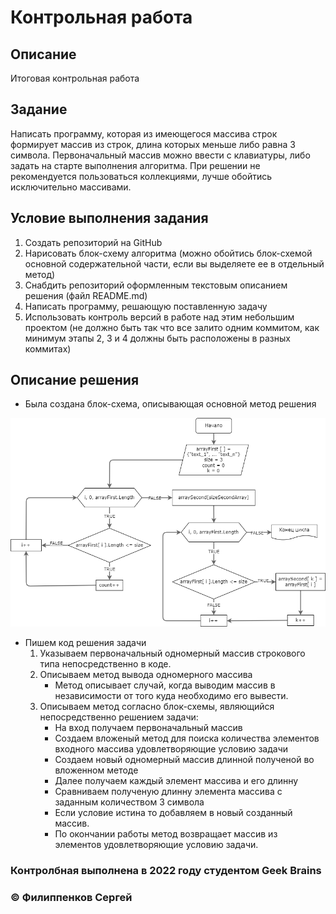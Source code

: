 # Контрольная работа

## Описание
Итоговая контрольная работа

## Задание
Написать программу, которая из имеющегося массива строк формирует массив из строк, длина которых меньше либо равна 3 символа. Первоначальный массив можно ввести с клавиатуры, либо задать на старте выполнения алгоритма. При решении не рекомендуется пользоваться коллекциями, лучше обойтись исключительно массивами.

## Условие выполнения задания
1. Создать репозиторий на GitHub
2. Нарисовать блок-схему алгоритма (можно обойтись блок-схемой основной содержательной части, если вы выделяете ее в отдельный метод)
3. Снабдить репозиторий оформленным текстовым описанием решения (файл README.md)
4. Написать программу, решающую поставленную задачу
5. Использовать контроль версий в работе над этим небольшим проектом (не должно быть так что все залито одним коммитом, как минимум этапы 2, 3 и 4 должны быть расположены в разных коммитах)

## Описание решения
- Была создана блок-схема, описывающая основной метод решения

![блок-схема](blockDiagram.drawio.png)

- Пишем код решения задачи
   1. Указываем первоначальный одномерный массив строкового типа непосредственно в коде.
   2. Описываем метод вывода одномерного массива
      + Метод описывает случай, когда выводим массив в независимости от того куда необходимо его вывести.
   3. Описываем метод согласно блок-схемы, являющийся непосредственно решением задачи:
      + На вход получаем первоначальный массив
      + Создаем вложеный метод для поиска количества элементов входного массива удовлетворяющие условию задачи
      + Создаем новый одномерный массив длинной полученой во вложенном методе
      + Далее получаем каждый элемент массива и его длинну
      + Сравниваем полученую длинну элемента массива с заданным количеством 3 символа
      + Если условие истина то добавляем в новый созданный массив.
      + По окончании работы метод возвращает массив из элементов удовлетворяющие условию задачи.

### Контролбная выполнена в 2022 году студентом Geek Brains
### &#169; Филиппенков Сергей